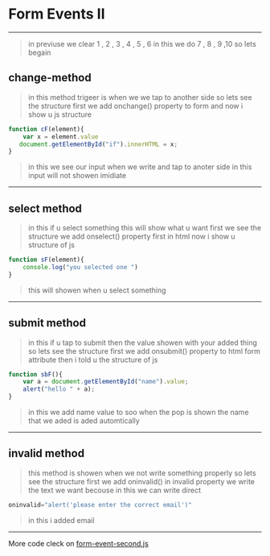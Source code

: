 # Form Events II
---
> in previuse we clear 1 , 2 , 3 , 4 , 5 , 6
in this we do 7 , 8 , 9 ,10
so lets begain
## change-method
> in this method trigeer is when we we tap to another side 
so lets see the structure first we add onchange() property to form and now i show u js structure
```javascript
function cF(element){
    var x = element.value
   document.getElementById("if").innerHTML = x;
}
```
> in this we see our input when we write and tap to anoter side in this input will not showen imidiate
---
## select method
> in this if u select something this will show what u want first we see the structure
we add onselect() property first in html now i show u structure of js
```javascript
function sF(element){
    console.log("you selected one ")
}
```
> this will showen when u select something
---
## submit method
> in this if u tap to submit then the value showen with your added thing 
so lets see the structure
first we add onsubmit() property to html form attribute then i told u the structure of js
```javascript
function sbF(){
    var a = document.getElementById("name").value;
    alert("hello " + a);
}
```
> in this we add name value to soo when the pop is shown the name that we aded is aded automtically
---
## invalid method 
> this method is showen when we not write something properly 
so lets see the structure
first we add oninvalid() in invalid property we write the text we want becouse in this we can write direct 
```javascript
oninvalid="alert('please enter the correct email')"
```
> in this i added email
---
More code cleck on [form-event-second.js](../js/Form-Event-II-method.js)
